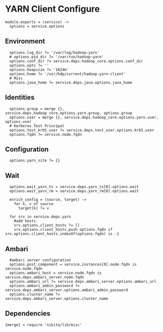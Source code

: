 

# YARN Client Configure

    module.exports = (service) ->
      options = service.options

## Environment

      options.log_dir ?= '/var/log/hadoop-yarn'
      # options.pid_dir ?= '/var/run/hadoop-yarn'
      options.conf_dir ?= service.deps.hadoop_core.options.conf_dir
      options.opts ?= ''
      options.heapsize ?= '1024m'
      options.home ?= '/usr/hdp/current/hadoop-yarn-client'
      # Misc
      options.java_home ?= service.deps.java.options.java_home

## Identities

      options.group = merge {}, service.deps.hadoop_core.options.yarn.group, options.group
      options.user = merge {}, service.deps.hadoop_core.options.yarn.user, options.user
      # Kerberos Test Principal
      options.test_krb5_user ?= service.deps.test_user.options.krb5.user
      options.fqdn ?= service.node.fqdn

## Configuration

      options.yarn_site ?= {}

## Wait

      options.wait_yarn_ts = service.deps.yarn_ts[0].options.wait
      options.wait_yarn_rm = service.deps.yarn_rm[0].options.wait

      enrich_config = (source, target) ->
        for k, v of source
          target[k] ?= v
          
      for srv in service.deps.yarn
        #add hosts
        srv.options.client_hosts ?= []
        srv.options.client_hosts.push options.fqdn if srv.options.client_hosts.indexOf(options.fqdn) is -1

## Ambari

      #ambari server configuration
      options.post_component = service.instances[0].node.fqdn is service.node.fqdn
      options.ambari_host = service.node.fqdn is service.deps.ambari_server.node.fqdn
      options.ambari_url ?= service.deps.ambari_server.options.ambari_url
      options.ambari_admin_password ?= service.deps.ambari_server.options.ambari_admin_password
      options.cluster_name ?= service.deps.ambari_server.options.cluster_name


## Dependencies

    {merge} = require 'nikita/lib/misc'
